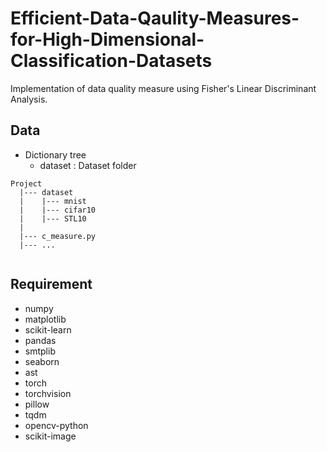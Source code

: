 # Efficient-Data-Qaulity-Measures-for-High-Dimensional-Classification-Datasets
Implementation of data quality measure using Fisher's Linear Discriminant Analysis.

## Data
- Dictionary tree
  - dataset : Dataset folder

```
Project
  |--- dataset
  |    |--- mnist
  |    |--- cifar10
  |    |--- STL10
  |
  |--- c_measure.py
  |--- ...
  
```

## Requirement
- numpy
- matplotlib
- scikit-learn
- pandas
- smtplib
- seaborn
- ast
- torch
- torchvision
- pillow
- tqdm
- opencv-python
- scikit-image
